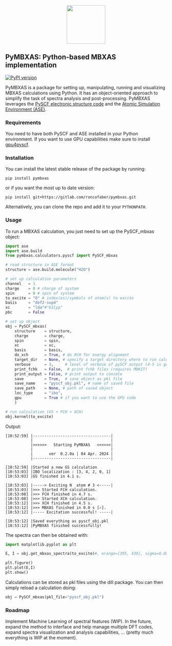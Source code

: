 <div align="center">
  <img src="https://gitlab.com/uploads/-/system/project/avatar/47099716/pymbxas2_1_.png" height="120px"/>
</div>

PyMBXAS: Python-based MBXAS implementation
-----------------------------------------------
[![PyPI version](https://badge.fury.io/py/pymbxas.svg)](https://badge.fury.io/py/pymbxas)

PyMBXAS is a package for setting up, manipulating, running and visualizing MBXAS calculations using Python. It has an object-oriented approach to simplify the task of spectra analysis and post-processing.
PyMBXAS leverages the [PySCF  electronic structure code](https://github.com/pyscf/pyscf) and the [Atomic Simulation Environment (ASE)](https://wiki.fysik.dtu.dk/ase/).

### Requirements
You need to have both PySCF and ASE installed in your Python environment. If you want to use GPU capabilities make sure to install [gpu4pyscf](https://github.com/pyscf/gpu4pyscf).

### Installation
You can install the latest stable release of the package by running:
```
pip install pymbxas
```
or if you want the most up to date version:
```
pip install git+https://gitlab.com/roncofaber/pymbxas.git
```
Alternatively, you can clone the repo and add it to your `PYTHONPATH`.

### Usage
To run a MBXAS calculation, you just need to set up the PySCF_mbxas object:

```python
import ase 
import ase.build
from pymbxas.calculators.pyscf import PySCF_mbxas

# read structure in ASE format
structure = ase.build.molecule("H2O")

# set up calculation parameters
channel   = 1 
charge    = 0 # charge of system
spin      = 0 # spin of system
to_excite = "O" # index(es)/symbols of atom(s) to excite
basis     = "def2-svpd"
xc        = "lda"#"b3lyp"
pbc       = False

# set up object
obj = PySCF_mbxas(
    structure    = structure,
    charge       = charge,
    spin         = spin,
    xc           = xc, 
    basis        = basis,
    do_xch       = True, # do XCH for energy alignment
    target_dir   = None, # specify a target directory where to run calc
    verbose      = 3,     # level of verbose of pySCF output (4-5 is good)
    print_fchk   = False,  # print fchk files (requires MOKIT)
    print_output = False, # print output to console
    save         = True,  # save object as pkl file
    save_name    = "pyscf_obj.pkl", # name of saved file
    save_path    = None, # path of saved object
    loc_type     = "ibo",
    gpu          = True # if you want to use the GPU code
    )

# run calculation (GS + FCH + XCH)
obj.kernel(to_excite)
```
Output:
```
[10:52:59] |----------------------------------|
           |                                  |
           |>>>>>>   Starting PyMBXAS   <<<<<<|
           |                                  |
           |       ver  0.2.0a | 04 Apr. 2024 |
           |----------------------------------|
        
[10:52:59] |Started a new GS calculation
[10:53:03] |IBO localization : [3, 4, 2, 0, 1]
[10:53:03] |GS finished in 4.1 s.

[10:53:03] |-----> Exciting N  atom # 3 <-----|
[10:53:03] |>>> Started FCH calculation.
[10:53:08] |>>> FCH finished in 4.7 s.
[10:53:08] |>>> Started XCH calculation.
[10:53:12] |>>> XCH finished in 4.5 s.
[10:53:12] |>>> MBXAS finished in 0.0 s [✓].
[10:53:12] |----- Excitation successful! -----|

[10:53:12] |Saved everything as pyscf_obj.pkl
[10:53:12] |PyMBXAS finished successfully!
```

The spectra can then be obtained with:

```python
import matplotlib.pyplot as plt

E, I = obj.get_mbxas_spectra(to_excite)#, erange=[395, 430], sigma=0.006)

plt.figure()
plt.plot(E,I)
plt.show()
```

Calculations can be stored as pkl files using the dill package. You can then simply reload a calculation doing:

```python
obj = PySCF_mbxas(pkl_file="pyscf_obj.pkl")

```

### Roadmap
Implement Machine Learning of spectral features (WIP). In the future, expand the method to interface and help manage multiple DFT codes, expand spectra visualization and analysis capabilities, ... (pretty much everything is WIP at the moment).